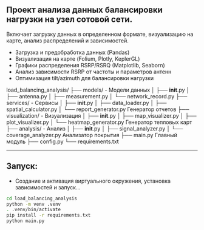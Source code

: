 ## Проект анализа данных балансировки нагрузки на узел сотовой сети.
Включает загрузку данных в определенном формате, визуализацию на карте,
анализ распределений и зависимостей.

- Загрузка и предобработка данных (Pandas)
- Визуализация на карте (Folium, Plotly, KeplerGL)
- Графики распределения RSRP/RSRQ (Matplotlib, Seaborn)
- Анализ зависимости RSRP от частоты и параметров антенн
- Оптимизация tilt/azimuth для балансировки нагрузки

load_balancing_analysis/
├── models/                     - Модели данных
│   ├── __init__.py
│   ├── antenna.py
│   ├── measurement.py
│   └── network_record.py
├── services/                   - Сервисы
│   ├── __init__.py
│   ├── data_loader.py
│   ├── spatial_calculator.py
│   └── report_generator.py         Генератор отчетов
├── visualization/              - Визуализация
│   ├── __init__.py
│   ├── map_visualizer.py
│   ├── plot_visualizer.py
│   └── heatmap_generator.py        Генератор тепловых карт
├── analysis/                   - Анализ
│   ├── __init__.py
│   ├── signal_analyzer.py
│   └── coverage_analyzer.py        Анализатор покрытия
├── main.py                     Главный модуль
├── config.py
└── requirements.txt

---

## Запуск:
- Создание и активация виртуального окружения, установка зависимостей и запуск...
```bash
cd load_balancing_analysis
python -m venv .venv
. .venv/bin/activate
pip install -r requirements.txt
python main.py
```
